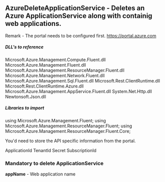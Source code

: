 ## AzureDeleteApplicationService - Deletes an Azure ApplicationService along with containig web applications.

Remark - The portal needs to be configured first. https://portal.azure.com

##### DLL's to reference
Microsoft.Azure.Management.Compute.Fluent.dll
Microsoft.Azure.Management.Fluent.dll
Microsoft.Azure.Management.ResourceManager.Fluent.dll
Microsoft.Azure.Management.Network.Fluent.dll
Microsoft.Azure.Management.Sql.Fluent.dll
Microsoft.Rest.ClientRuntime.dll
Microsoft.Rest.ClientRuntime.Azure.dll
Microsoft.Azure.Management.AppService.Fluent.dll
System.Net.Http.dll
Newtonsoft.Json.dll

##### Libraries to import
using Microsoft.Azure.Management.Fluent;
using Microsoft.Azure.Management.ResourceManager.Fluent;
using Microsoft.Azure.Management.ResourceManager.Fluent.Core;

You'd need to store the API specific information from the portal.

ApplicationId
TenantId
Secret
SubscriptionId

### Mandatory to delete ApplicationService

**appName** -  Web application name